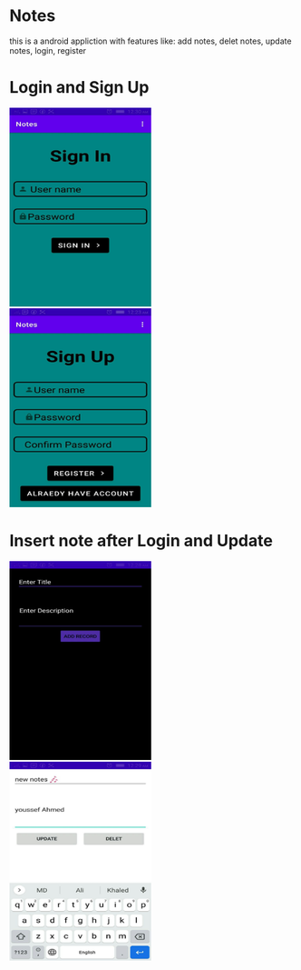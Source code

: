 # Notes
this is a android appliction with features like: add notes, delet notes, update notes, login, register

# Login and Sign Up
<img src="imges/login.jpg" width="250" height="350" > &nbsp; &nbsp;&nbsp; &nbsp; &nbsp; &nbsp; <img src="imges/sginup.jpg" width="250" height="350" >

# Insert note after Login and Update
<img src="imges/add.jpg" width="250" height="350" > &nbsp; &nbsp;&nbsp; &nbsp; &nbsp; &nbsp; <img src="imges/update.jpg" width="250" height="350" >
